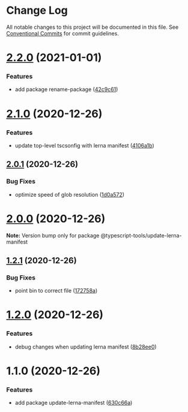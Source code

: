 # Change Log

All notable changes to this project will be documented in this file.
See [Conventional Commits](https://conventionalcommits.org) for commit guidelines.

# [2.2.0](https://github.com/typescript-tools/typescript-tools/compare/@typescript-tools/update-lerna-manifest@2.1.0...@typescript-tools/update-lerna-manifest@2.2.0) (2021-01-01)


### Features

* add package rename-package ([42c9c61](https://github.com/typescript-tools/typescript-tools/commit/42c9c61524dc58244a64bf01699dbc737504a111))





# [2.1.0](https://github.com/typescript-tools/typescript-tools/compare/@typescript-tools/update-lerna-manifest@2.0.1...@typescript-tools/update-lerna-manifest@2.1.0) (2020-12-26)


### Features

* update top-level tscsonfig with lerna manifest ([4106a1b](https://github.com/typescript-tools/typescript-tools/commit/4106a1b5a4e397448424b22ec05b05ab539ed5da))





## [2.0.1](https://github.com/typescript-tools/typescript-tools/compare/@typescript-tools/update-lerna-manifest@2.0.0...@typescript-tools/update-lerna-manifest@2.0.1) (2020-12-26)


### Bug Fixes

* optimize speed of glob resolution ([1d0a572](https://github.com/typescript-tools/typescript-tools/commit/1d0a57271a5612579ab436874eabaa1458b744a1))





# [2.0.0](https://github.com/typescript-tools/typescript-tools/compare/@typescript-tools/update-lerna-manifest@1.2.1...@typescript-tools/update-lerna-manifest@2.0.0) (2020-12-26)

**Note:** Version bump only for package @typescript-tools/update-lerna-manifest





## [1.2.1](https://github.com/typescript-tools/typescript-tools/compare/@typescript-tools/update-lerna-manifest@1.2.0...@typescript-tools/update-lerna-manifest@1.2.1) (2020-12-26)


### Bug Fixes

* point bin to correct file ([172758a](https://github.com/typescript-tools/typescript-tools/commit/172758a19617035344ef9890fb9aaf7e03dbf931))





# [1.2.0](https://github.com/typescript-tools/typescript-tools/compare/@typescript-tools/update-lerna-manifest@1.1.0...@typescript-tools/update-lerna-manifest@1.2.0) (2020-12-26)


### Features

* debug changes when updating lerna manifest ([8b28ee0](https://github.com/typescript-tools/typescript-tools/commit/8b28ee01b71ff057651520781b6529e46856a5aa))





# 1.1.0 (2020-12-26)


### Features

* add package update-lerna-manifest ([630c66a](https://github.com/typescript-tools/typescript-tools/commit/630c66ac552f55953790d7e5faa476886330ceda))
